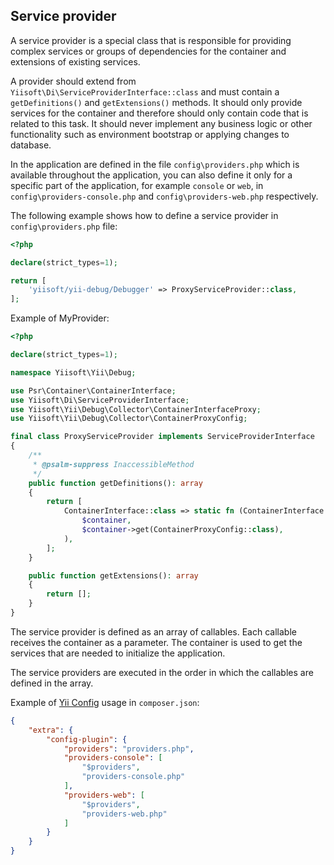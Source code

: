 ## Service provider

A service provider is a special class that is responsible for providing complex services or groups of dependencies for the container and extensions of existing services.

A provider should extend from `Yiisoft\Di\ServiceProviderInterface::class` and must contain a `getDefinitions()` and `getExtensions()` methods. It should only provide services for the container and therefore should only contain code that is related to this task. It should never implement any business logic or other functionality such as environment bootstrap or applying changes to database.

In the application are defined in the file `config\providers.php` which is available throughout the application, you can also define it only for a specific part of the application, for example `console` or `web`, in `config\providers-console.php` and `config\providers-web.php` respectively.

The following example shows how to define a service provider in `config\providers.php` file:

```php
<?php

declare(strict_types=1);

return [
    'yiisoft/yii-debug/Debugger' => ProxyServiceProvider::class,
];
```

Example of MyProvider:

```php
<?php

declare(strict_types=1);

namespace Yiisoft\Yii\Debug;

use Psr\Container\ContainerInterface;
use Yiisoft\Di\ServiceProviderInterface;
use Yiisoft\Yii\Debug\Collector\ContainerInterfaceProxy;
use Yiisoft\Yii\Debug\Collector\ContainerProxyConfig;

final class ProxyServiceProvider implements ServiceProviderInterface
{
    /**
     * @psalm-suppress InaccessibleMethod
     */
    public function getDefinitions(): array
    {
        return [
            ContainerInterface::class => static fn (ContainerInterface $container) => new ContainerInterfaceProxy(
                $container,
                $container->get(ContainerProxyConfig::class),
            ),
        ];
    }

    public function getExtensions(): array
    {
        return [];
    }
}
```

The service provider is defined as an array of callables. Each callable receives the container as a parameter. The container is used to get the services that are needed to initialize the application.

The service providers are executed in the order in which the callables are defined in the array.

Example of [Yii Config](https://github.com/yiisoft/config) usage in `composer.json`:

```json
{
    "extra": {
        "config-plugin": {
            "providers": "providers.php",
            "providers-console": [
                "$providers",
                "providers-console.php"
            ],            
            "providers-web": [
                "$providers",
                "providers-web.php"
            ]
        }
    }
}
